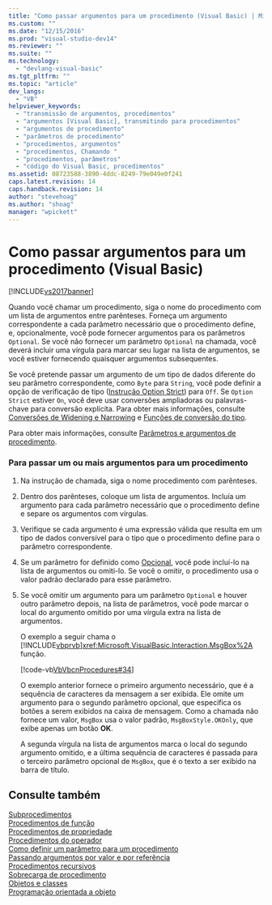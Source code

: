 ```yaml
---
title: "Como passar argumentos para um procedimento (Visual Basic) | Microsoft Docs"
ms.custom: ""
ms.date: "12/15/2016"
ms.prod: "visual-studio-dev14"
ms.reviewer: ""
ms.suite: ""
ms.technology: 
  - "devlang-visual-basic"
ms.tgt_pltfrm: ""
ms.topic: "article"
dev_langs: 
  - "VB"
helpviewer_keywords: 
  - "transmissão de argumentos, procedimentos"
  - "argumentos [Visual Basic], transmitindo para procedimentos"
  - "argumentos de procedimento"
  - "parâmetros de procedimento"
  - "procedimentos, argumentos"
  - "procedimentos, Chamando "
  - "procedimentos, parâmetros"
  - "código do Visual Basic, procedimentos"
ms.assetid: 08723588-3890-4ddc-8249-79e049e0f241
caps.latest.revision: 14
caps.handback.revision: 14
author: "stevehoag"
ms.author: "shoag"
manager: "wpickett"
---
```

# Como passar argumentos para um procedimento (Visual Basic)
[!INCLUDE[vs2017banner](../../../../csharp/includes/vs2017banner.md)]

Quando você chamar um procedimento, siga o nome do procedimento com um lista de argumentos entre parênteses.  Forneça um argumento correspondente a cada parâmetro necessário que o procedimento define, e, opcionalmente, você pode fornecer argumentos para os parâmetros `Optional`.  Se você não fornecer um parâmetro `Optional` na chamada, você deverá incluir uma vírgula para marcar seu lugar na lista de argumentos, se você estiver fornecendo quaisquer argumentos subsequentes.  
  
 Se você pretende passar um argumento de um tipo de dados diferente do seu parâmetro correspondente, como `Byte` para `String`, você pode definir a opção de verificação de tipo \([Instrução Option Strict](../../../../visual-basic/language-reference/statements/option-strict-statement.md)\) para `Off`.  Se `Option Strict` estiver `On`, você deve usar conversões ampliadoras ou palavras\-chave para conversão explícita.  Para obter mais informações, consulte [Conversões de Widening e Narrowing](../../../../visual-basic/programming-guide/language-features/data-types/widening-and-narrowing-conversions.md) e [Funções de conversão do tipo](../../../../visual-basic/language-reference/functions/type-conversion-functions.md).  
  
 Para obter mais informações, consulte [Parâmetros e argumentos de procedimento](../../../../visual-basic/programming-guide/language-features/procedures/procedure-parameters-and-arguments.md).  
  
### Para passar um ou mais argumentos para um procedimento  
  
1.  Na instrução de chamada, siga o nome procedimento com parênteses.  
  
2.  Dentro dos parênteses, coloque um lista de argumentos.  Incluía um argumento para cada parâmetro necessário que o procedimento define e separe os argumentos com vírgulas.  
  
3.  Verifique se cada argumento é uma expressão válida que resulta em um tipo de dados conversível para o tipo que o procedimento define para o parâmetro correspondente.  
  
4.  Se um parâmetro for definido como [Opcional](../../../../visual-basic/language-reference/modifiers/optional.md), você pode incluí\-lo na lista de argumentos ou omiti\-lo.  Se você o omitir, o procedimento usa o valor padrão declarado para esse parâmetro.  
  
5.  Se você omitir um argumento para um parâmetro `Optional` e houver outro parâmetro depois, na lista de parâmetros, você pode marcar o local do argumento omitido por uma vírgula extra na lista de argumentos.  
  
     O exemplo a seguir chama o [!INCLUDE[vbprvb](../../../../csharp/programming-guide/concepts/linq/includes/vbprvb_md.md)]<xref:Microsoft.VisualBasic.Interaction.MsgBox%2A> função.  
  
     [!code-vb[VbVbcnProcedures#34](../../../../visual-basic/programming-guide/language-features/procedures/codesnippet/VisualBasic/how-to-pass-arguments-to-a-procedure_1.vb)]  
  
     O exemplo anterior fornece o primeiro argumento necessário, que é a sequência de caracteres da mensagem a ser exibida.  Ele omite um argumento para o segundo parâmetro opcional, que especifica os botões a serem exibidos na caixa de mensagem.  Como a chamada não fornece um valor, `MsgBox` usa o valor padrão, `MsgBoxStyle.OKOnly`, que exibe apenas um botão **OK**.  
  
     A segunda vírgula na lista de argumentos marca o local do segundo argumento omitido, e a última sequência de caracteres é passada para o terceiro parâmetro opcional de `MsgBox`, que é o texto a ser exibido na barra de título.  
  
## Consulte também  
 [Subprocedimentos](../../../../visual-basic/programming-guide/language-features/procedures/sub-procedures.md)   
 [Procedimentos de função](../../../../visual-basic/programming-guide/language-features/procedures/function-procedures.md)   
 [Procedimentos de propriedade](../../../../visual-basic/programming-guide/language-features/procedures/property-procedures.md)   
 [Procedimentos do operador](../../../../visual-basic/programming-guide/language-features/procedures/operator-procedures.md)   
 [Como definir um parâmetro para um procedimento](../../../../visual-basic/programming-guide/language-features/procedures/how-to-define-a-parameter-for-a-procedure.md)   
 [Passando argumentos por valor e por referência](../../../../visual-basic/programming-guide/language-features/procedures/passing-arguments-by-value-and-by-reference.md)   
 [Procedimentos recursivos](../../../../visual-basic/programming-guide/language-features/procedures/recursive-procedures.md)   
 [Sobrecarga de procedimento](../../../../visual-basic/programming-guide/language-features/procedures/procedure-overloading.md)   
 [Objetos e classes](../../../../visual-basic/programming-guide/language-features/objects-and-classes/index.md)   
 [Programação orientada a objeto](../Topic/Object-Oriented%20Programming%20\(C%23%20and%20Visual%20Basic\).md)
